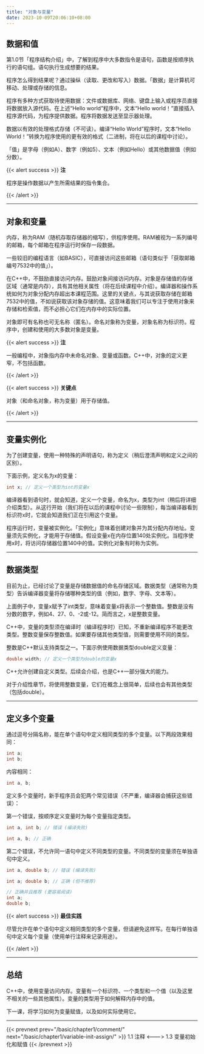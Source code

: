 ```yaml
---
title: "对象与变量"
date: 2023-10-09T20:06:10+08:00
---
```


## 数据和值

第1.0节「程序结构介绍」中，了解到程序中大多数指令是语句，函数是按顺序执行的语句组。语句执行生成想要的结果。

程序怎么得到结果呢？通过操纵（读取、更改和写入）数据。「数据」是计算机可移动、处理或存储的信息。

程序有多种方式获取待使用数据：文件或数据库、网络、键盘上输入或程序员直接将数据放入源代码。在上述“Hello world”程序中，文本“Hello world！”直接插入程序源代码，为程序提供数据。程序将数据发送至显示器处理。

数据以有效的处理格式存储（不可读）。编译“Hello World”程序时，文本“Hello World！”转换为程序使用的更有效的格式（二进制，将在以后的课程中讨论）。

「值」是字母（例如A）、数字（例如5）、文本（例如Hello）或其他数据值（例如分数）。

{{< alert success >}}
**注**

程序是操作数据以产生所需结果的指令集合。

{{< /alert >}}

***
## 对象和变量

内存，称为RAM（随机存取存储器的缩写），供程序使用。RAM被视为一系列编号的邮箱，每个邮箱在程序运行时保存一段数据。

一些较旧的编程语言（如BASIC），可直接访问这些邮箱（语句类似于「获取邮箱编号7532中的值」）。

在C++中，不鼓励直接访问内存。鼓励对象间接访问内存。对象是存储值的存储区域（通常是内存），具有其他相关属性（将在后续课程中介绍）。编译器和操作系统如何为对象分配内存超出本课程范围。这里的关键点，与其说获取存储在邮箱7532中的值，不如说获取该对象存储的值。这意味着我们可以专注于使用对象来存储和检索值，而不必担心它们在内存中的实际位置。

对象即可有名称也可无名称（匿名）。命名对象称为变量，对象名称为标识符。程序中，创建和使用的大多数对象是变量。

{{< alert success >}}
**注**

一般编程中，对象指内存中未命名对象、变量或函数。C++中，对象的定义更窄，不包括函数。

{{< /alert >}}

{{< alert success >}}
**关键点**

对象（和命名对象，称为变量）用于存储值。

{{< /alert >}}

***
## 变量实例化

为了创建变量，使用一种特殊的声明语句，称为定义（稍后澄清声明和定义之间的区别）。

下面示例，定义名为x的变量：

```C++
int x; // 定义一个类型为int的变量x
```

编译器看到语句时，就会知道，定义一个变量，命名为x，类型为int（稍后将详细介绍类型）。从这行开始（我们将在以后的课程中讨论一些限制），每当编译器看到标识符x时，它就会知道我们正在引用这个变量。

程序运行时，变量被实例化。「实例化」意味着创建对象并为其分配内存地址。变量须先实例化，才能用于存储值。假设变量x在内存位置140处实例化。当程序使用x时，将访问存储器位置140中的值。实例化对象有时称为实例。

***
## 数据类型

目前为止，已经讨论了变量是存储数据值的命名存储区域。数据类型（通常称为类型）告诉编译器变量将存储哪种类型的值（例如，数字、字母、文本等）。

上面例子中，变量x赋予了int类型，意味着变量x将表示一个整数值。整数是没有分数的数字，例如4、27、0、-2或-12。简而言之，x是整数变量。

C++中，变量的类型须在编译时（编译程序时）已知，不重新编译程序不能更改类型。整数变量保存整数值。如果要存储其他类型值，则需要使用不同的类型。

整数是C++默认支持类型之一。下面示例使用数据类型double定义变量：

```C++
double width; // 定义一个类型为double的变量x
```

C++允许创建自定义类型。后续会介绍，也是C++一部分强大的能力。

对于介绍性章节，将使用整数变量，它们在概念上很简单，后续也会有其他类型（包括double）。

***
## 定义多个变量

通过逗号分隔名称，能在单个语句中定义相同类型的多个变量。以下两段效果相同：

```C++
int a;
int b;
```

内容相同：

```C++
int a, b;
```

定义多个变量时，新手程序员会犯两个常见错误（不严重，编译器会捕获这些错误）：

第一个错误，按顺序定义变量时为每个变量指定类型。

```C++
int a, int b; // 错误 (编译失败)

int a, b; // 正确
```

第二个错误，不允许同一语句中定义不同类型的变量。不同类型的变量须在单独语句中定义。

```C++
int a, double b; // 错误 (编译失败)

int a; double b; // 正确 (但不推荐)

// 正确并且推荐 (更容易阅读)
int a;
double b;
```

{{< alert success >}}
**最佳实践**

尽管允许在单个语句中定义相同类型的多个变量，但请避免这样写。在每行单独语句中定义每个变量（使用单行注释来记录用途）。

{{< /alert >}}

***
## 总结

C++中，使用变量访问内存。变量有一个标识符、一个类型和一个值（以及这里不相关的一些其他属性）。变量的类型用于如何解释内存中的值。

下一课，将学习如何为变量赋值，以及如何实际使用它。

***

{{< prevnext prev="/basic/chapter1/comment/" next="/basic/chapter1/variable-init-assign/" >}}
1.1 注释
<--->
1.3 变量初始化和赋值
{{< /prevnext >}}
